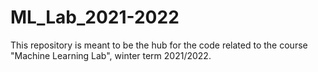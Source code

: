 # ML_Lab_2021-2022

This repository is meant to be the hub for the code related to the course "Machine Learning Lab", winter term 2021/2022.
